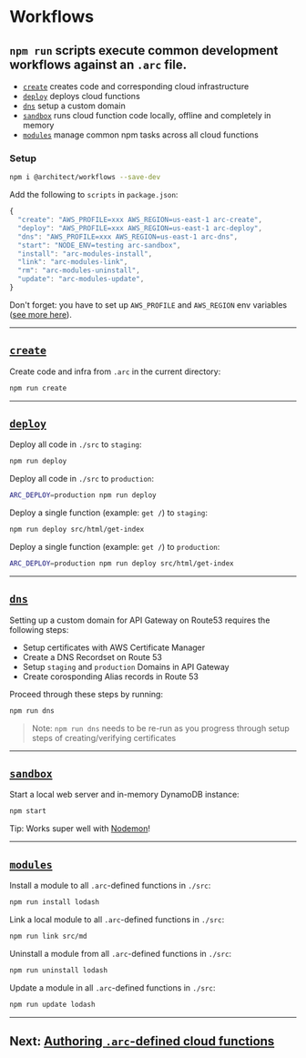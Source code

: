# Workflows

## `npm run` scripts execute common development workflows against an `.arc` file.

- [`create`](#arc-create) creates code and corresponding cloud infrastructure
- [`deploy`](#arc-deploy) deploys cloud functions
- [`dns`](#arc-dns) setup a custom domain
- [`sandbox`](#arc-sandbox) runs cloud function code locally, offline and completely in memory
- [`modules`](#arc-modules) manage common npm tasks across all cloud functions

### Setup

```bash
npm i @architect/workflows --save-dev
```

Add the following to `scripts` in `package.json`:

```javascript
{
  "create": "AWS_PROFILE=xxx AWS_REGION=us-east-1 arc-create",
  "deploy": "AWS_PROFILE=xxx AWS_REGION=us-east-1 arc-deploy",
  "dns": "AWS_PROFILE=xxx AWS_REGION=us-east-1 arc-dns",
  "start": "NODE_ENV=testing arc-sandbox",
  "install": "arc-modules-install",
  "link": "arc-modules-link",
  "rm": "arc-modules-uninstall",
  "update": "arc-modules-update",
}
```

Don't forget: you have to set up `AWS_PROFILE` and `AWS_REGION` env variables ([see more here](/quickstart/setup)).

---

## <a href=#arc-create id=arc-create>`create`</a>

Create code and infra from `.arc` in the current directory:

```bash
npm run create
```

---

## <a href=#arc-deploy id=arc-deploy>`deploy`</a>

Deploy all code in `./src` to `staging`:

```bash
npm run deploy
```

Deploy all code in `./src` to `production`:

```bash
ARC_DEPLOY=production npm run deploy
```

Deploy a single function (example: `get /`) to `staging`:

```bash
npm run deploy src/html/get-index
```

Deploy a single function (example: `get /`) to `production`:

```bash
ARC_DEPLOY=production npm run deploy src/html/get-index
```

---

## <a href=#arc-dns id=arc-dns>`dns`</a>

Setting up a custom domain for API Gateway on Route53 requires the following steps:

- Setup certificates with AWS Certificate Manager
- Create a DNS Recordset on Route 53
- Setup `staging` and `production` Domains in API Gateway
- Create corosponding Alias records in Route 53

Proceed through these steps by running:

```bash
npm run dns
```

> Note: `npm run dns` needs to be re-run as you progress through setup steps of creating/verifying certificates

---

## <a href=#arc-sandbox id=arc-sandbox>`sandbox`</a>

Start a local web server and in-memory DynamoDB instance:

```bash
npm start
```

Tip: Works super well with [Nodemon](https://nodemon.io)!

---

## <a href=#arc-modules id=arc-modules>`modules`</a>

Install a module to all `.arc`-defined functions in `./src`:

```bash
npm run install lodash
```

Link a local module to all `.arc`-defined functions in `./src`:

```bash
npm run link src/md
```

Uninstall a module from all `.arc`-defined functions in `./src`:

```bash
npm run uninstall lodash
```

Update a module in all `.arc`-defined functions in `./src`:

```bash
npm run update lodash
```

---

## Next: [Authoring `.arc`-defined cloud functions](/reference/functions)
